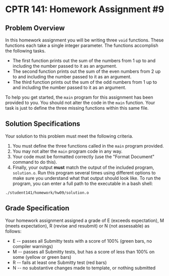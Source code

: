 # CPTR 141: Homework Assignment #9

## Problem Overview

In this homework assignment you will be writing three `void` functions.  These functions each take a single integer parameter.  The functions accomplish the following tasks.

* The first function prints out the sum of the numbers from 1 up to and including the number passed to it as an argument.
* The second function prints out the sum of the even numbers from 2 up to and including the number passed to it as an argument.
* The third function prints out the sum of the odd numbers from 1 up to and including the number passed to it as an argument.

To help you get started, the `main` program for this assignment has been provided to you.  You should not alter the code in the `main` function.  Your task is just to define the three missing functions within this same file.


## Solution Specifications

Your solution to this problem must meet the following criteria.

1. You must define the three functions called in the `main` program provided.
2. You may not alter the `main` program code in any way.
3. Your code must be formatted correctly (use the "Format Document" command to do this).
4. Finally, your output **must** match the output of the included program, ``solution.o``.  Run this program several times using different options to make sure you understand what that output should look like.
    To run the program, you can enter a full path to the executable in a bash shell:

`./student141/homework/hw09/solution.o`

## Grade Specification

Your homework assignment assigned a grade of E (exceeds expectation), M (meets expectation), R (revise and resubmit) or N (not assessable)  as follows:

- E -- passes all Submitty tests with a score of 100% (green bars, no compiler warnings)
- M -- passes all Submitty tests, but has a score of less than 100% on some (yellow or green bars)
- R -- fails at least one Submitty test (red bars)
- N -- no substantive changes made to template, or nothing submitted